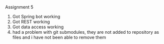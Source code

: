 Assignment 5
1. Got Spring bot working
2. Got REST working
3. Got data access working
4. had a problem with git submodules, they are not added to repository as files and i have not been able to remove them
